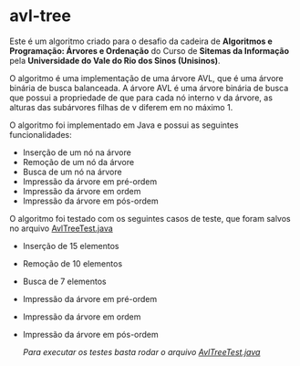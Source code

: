 # avl-tree

Este é um algoritmo criado para o desafio da cadeira de **Algoritmos e Programação: Árvores e Ordenação** do Curso de **Sitemas da Informação** pela **Universidade do Vale do Rio dos Sinos (Unisinos)**.

O algoritmo é uma implementação de uma árvore AVL, que é uma árvore binária de busca balanceada. A árvore AVL é uma árvore binária de busca que possui a propriedade de que para cada nó interno v da árvore, as alturas das subárvores filhas de v diferem em no máximo 1.

O algoritmo foi implementado em Java e possui as seguintes funcionalidades:

- Inserção de um nó na árvore
- Remoção de um nó da árvore
- Busca de um nó na árvore
- Impressão da árvore em pré-ordem
- Impressão da árvore em ordem
- Impressão da árvore em pós-ordem

O algoritmo foi testado com os seguintes casos de teste, que foram salvos no arquivo [AvlTreeTest.java](https://github.com/willMoraes/avl-tree/blob/main/src/AvlTreeTest.java)

- Inserção de 15 elementos
- Remoção de 10 elementos
- Busca de 7 elementos
- Impressão da árvore em pré-ordem
- Impressão da árvore em ordem
- Impressão da árvore em pós-ordem


  _Para executar os testes basta rodar o arquivo [AvlTreeTest.java](https://github.com/willMoraes/avl-tree/blob/main/src/AvlTreeTest.java)_
